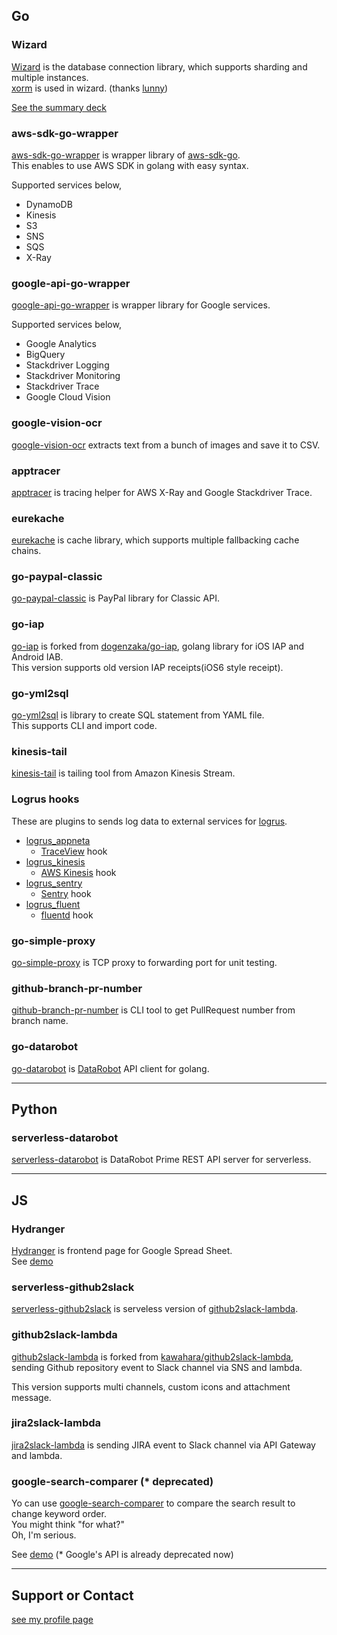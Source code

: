 ## Go

### Wizard

[Wizard](https://github.com/evalphobia/wizard) is the database connection library, which supports sharding and multiple instances.  
[xorm](https://github.com/go-xorm/xorm) is used in wizard. (thanks [lunny](https://github.com/lunny))  

[See the summary deck](https://www.slideshare.net/TakumaMorikawa/golangtokyo-7-wizard-database-sharding-library-for-golang)

### aws-sdk-go-wrapper

[aws-sdk-go-wrapper](https://github.com/evalphobia/aws-sdk-go-wrapper) is wrapper library of [aws-sdk-go](https://github.com/aws/aws-sdk-go).  
This enables to use AWS SDK in golang with easy syntax.  

Supported services below,

- DynamoDB
- Kinesis
- S3
- SNS
- SQS
- X-Ray

### google-api-go-wrapper

[google-api-go-wrapper](https://github.com/evalphobia/google-api-go-wrapper) is wrapper library for Google services.

Supported services below,

- Google Analytics
- BigQuery
- Stackdriver Logging
- Stackdriver Monitoring
- Stackdriver Trace
- Google Cloud Vision

### google-vision-ocr

[google-vision-ocr](https://github.com/evalphobia/google-vision-ocr) extracts text from a bunch of images and save it to CSV.

### apptracer

[apptracer](https://github.com/evalphobia/apptracer) is tracing helper for AWS X-Ray and Google Stackdriver Trace.


### eurekache

[eurekache](https://github.com/evalphobia/eurekache) is cache library, which supports multiple fallbacking cache chains.

### go-paypal-classic

[go-paypal-classic](https://github.com/evalphobia/go-paypal-classic) is PayPal library for Classic API.

### go-iap

[go-iap](https://github.com/evalphobia/go-iap) is forked from [dogenzaka/go-iap](https://github.com/dogenzaka/go-iap), golang library for iOS IAP and Android IAB.  
This version supports old version IAP receipts(iOS6 style receipt).  

### go-yml2sql

[go-yml2sql](https://github.com/evalphobia/go-yml2sql) is library to create SQL statement from YAML file.  
This supports CLI and import code.  

### kinesis-tail

[kinesis-tail](https://github.com/evalphobia/kinesis-tail) is tailing tool from Amazon Kinesis Stream.

### Logrus hooks

These are plugins to sends log data to external services for [logrus](https://github.com/Sirupsen/logrus).


- [logrus_appneta](https://github.com/evalphobia/logrus_appneta)
    - [TraceView](https://traceview.solarwinds.com/) hook
- [logrus_kinesis](https://github.com/evalphobia/logrus_kinesis)
    - [AWS Kinesis](https://aws.amazon.com/kinesis/) hook
- [logrus_sentry](https://github.com/evalphobia/logrus_sentry)
    - [Sentry](https://sentry.io/) hook
- [logrus_fluent](https://github.com/evalphobia/logrus_fluent)
    - [fluentd](http://www.fluentd.org/) hook

### go-simple-proxy

[go-simple-proxy](https://github.com/evalphobia/go-simple-proxy) is TCP proxy to forwarding port for unit testing.

### github-branch-pr-number

[github-branch-pr-number](https://github.com/evalphobia/github-branch-pr-number) is CLI tool to get PullRequest number from branch name.

### go-datarobot

[go-datarobot](https://github.com/evalphobia/go-datarobot) is [DataRobot](https://www.datarobot.com/) API client for golang.


----

## Python

### serverless-datarobot

[serverless-datarobot](https://github.com/evalphobia/serverless-datarobot) is DataRobot Prime REST API server for serverless.

----

## JS

### Hydranger

[Hydranger](https://github.com/evalphobia/hydranger) is frontend page for Google Spread Sheet.   
See [demo](http://evalphobia.github.io/hydranger/demo/)

### serverless-github2slack

[serverless-github2slack](https://github.com/evalphobia/serverless-github2slack) is serveless version of [github2slack-lambda](https://github.com/evalphobia/github2slack-lambda).

### github2slack-lambda

[github2slack-lambda](https://github.com/evalphobia/github2slack-lambda) is forked from [kawahara/github2slack-lambda](https://github.com/kawahara/github2slack-lambda), sending Github repository event to Slack channel via SNS and lambda.  

This version supports multi channels, custom icons and attachment message.

### jira2slack-lambda

[jira2slack-lambda](https://github.com/evalphobia/jira2slack-lambda) is sending JIRA event to Slack channel via API Gateway and lambda.


### google-search-comparer (* deprecated)

Yo can use [google-search-comparer](https://github.com/evalphobia/google-search-comparer) to compare the search result to change keyword order.  
You might think "for what?"  
Oh, I'm serious.  

See [demo](http://evalphobia.github.io/google-search-comparer/) (* Google's API is already deprecated now)

----

## Support or Contact

[see my profile page](https://github.com/evalphobia)
